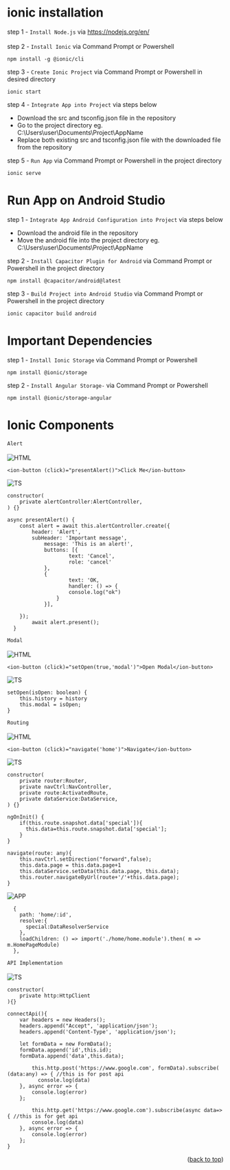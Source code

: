 <a name="readme-top"></a>
# ionic installation

step 1 - `Install Node.js` via https://nodejs.org/en/<br><br>
step 2 - `Install Ionic` via Command Prompt or Powershell <br>

	npm install -g @ionic/cli
				 
step 3 - `Create Ionic Project` via Command Prompt or Powershell in desired directory <br>

	ionic start
step 4 - `Integrate App into Project` via steps below <br>
<ul>
	<li>Download the src and tsconfig.json file in the repository</li>
	<li>Go to the project directory eg. C:\Users\user\Documents\Project\AppName</li>
	<li>Replace both existing src and tsconfig.json file with the downloaded file from the repository</li>
</ul>
	
step 5 - `Run App` via Command Prompt or Powershell in the project directory<br>

	ionic serve

# Run App on Android Studio

step 1 - `Integrate App Android Configuration into Project` via steps below <br>
<ul>
	<li>Download the android file in the repository</li>
	<li>Move the android file into the project directory eg. C:\Users\user\Documents\Project\AppName</li>
</ul>

step 2 - `Install Capacitor Plugin for Android` via Command Prompt or Powershell in the project directory<br>

	npm install @capacitor/android@latest

step 3 - `Build Project into Android Studio` via Command Prompt or Powershell in the project directory<br>

	ionic capacitor build android

 # Important Dependencies
 step 1 - `Install Ionic Storage` via Command Prompt or Powershell <br>

	npm install @ionic/storage

 step 2 - `Install Angular Storage-` via Command Prompt or Powershell <br>

	npm install @ionic/storage-angular

 # Ionic Components
`Alert`
<br>
<br>
![HTML][HTML]


	<ion-button (click)="presentAlert()">Click Me</ion-button>

![TS][TS]


	constructor(
		private alertController:AlertController,
	) {}
 
	async presentAlert() {
		const alert = await this.alertController.create({
			header: 'Alert',
			subHeader: 'Important message',
	      		message: 'This is an alert!',
		      	buttons: [{
		            	text: 'Cancel',
		            	role: 'cancel'
		        },
	          	{
	            		text: 'OK,
	            		handler: () => {
	              		console.log("ok")
	            	}
	          	}],
	
		});
	    	await alert.present();
	  }

`Modal`
<br>
<br>
![HTML][HTML]


	<ion-button (click)="setOpen(true,'modal')">Open Modal</ion-button>

![TS][TS]

	setOpen(isOpen: boolean) {
		this.history = history
		this.modal = isOpen;
	}

`Routing`
<br>
<br>
![HTML][HTML]


	<ion-button (click)="navigate('home')">Navigate</ion-button>

![TS][TS]

	constructor(
	    private router:Router,
	    private navCtrl:NavController,
	    private route:ActivatedRoute,
	    private dataService:DataService,
	) {}

	ngOnInit() {
	    if(this.route.snapshot.data['special']){
	      this.data=this.route.snapshot.data['special'];
	    }
	}
   
	navigate(route: any){
	    this.navCtrl.setDirection("forward",false);
	    this.data.page = this.data.page+1
	    this.dataService.setData(this.data.page, this.data);
	    this.router.navigateByUrl(route+'/'+this.data.page);
	}

![APP][APP]

	  {
	    path: 'home/:id',
	    resolve:{
	      special:DataResolverService
	    }, 
	    loadChildren: () => import('./home/home.module').then( m => m.HomePageModule)
	  },


`API Implementation`
<br>
<br>
![TS][TS]

	constructor(
 		private http:HttpClient
	){}

 	connectApi(){
		var headers = new Headers();
		headers.append("Accept", 'application/json');
		headers.append('Content-Type', 'application/json');
			
		let formData = new FormData();
		formData.append('id',this.id);
		formData.append('data',this.data);

	     	this.http.post('https://www.google.com', formData).subscribe( (data:any) => { //this is for post api
		      console.log(data)
		}, async error => {
	 		console.log(error)
		};

      		this.http.get('https://www.google.com').subscribe(async data=>{ //this is for get api
			console.log(data)
		}, async error => {
	 		console.log(error)
		};
   	}




<p align="right">(<a href="#readme-top">back to top</a>)</p>

[HTML]:https://img.shields.io/badge/HTML-239120?style=for-the-badge&logo=html5&logoColor=white
[TS]: https://img.shields.io/badge/TypeScript-007ACC?style=for-the-badge&logo=typescript&logoColor=white
[APP]: https://img.shields.io/badge/-app%E2%80%93routing.module.ts-lightblue


	
